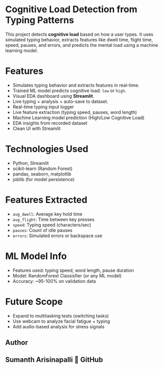 # Cognitive Load Detection from Typing Patterns

This project detects **cognitive load** based on how a user types. It uses simulated typing behavior, extracts features like dwell time, flight time, speed, pauses, and errors, and predicts the mental load using a machine learning model.

# Features
- Simulates typing behavior and extracts features in real-time.
- Trained ML model predicts cognitive load: `low` or `high`.
- Visual EDA dashboard using **Streamlit**.
- Live typing + analysis + auto-save to dataset.
- Real-time typing input logger
- Live feature extraction (typing speed, pauses, word length)
- Machine Learning model prediction (High/Low Cognitive Load)
- EDA insights from recorded dataset
- Clean UI with Streamlit

# Technologies Used
- Python, Streamlit
- scikit-learn (Random Forest)
- pandas, seaborn, matplotlib
- joblib (for model persistence)

# Features Extracted
- `avg_dwell`: Average key hold time
- `avg_flight`: Time between key presses
- `speed`: Typing speed (characters/sec)
- `pauses`: Count of idle pauses
- `errors`: Simulated errors or backspace use
  
# ML Model Info
- Features used: typing speed, word length, pause duration
- Model: RandomForest Classisfier (or any ML model)
- Accuracy: ~95-100% on validation data

# Future Scope
- Expand to multitasking tests (switching tasks)
- Use webcam to analyze facial fatigue + typing
- Add audio-based analysis for stress signals

##  Author
Sumanth Arisinapalli
🔗 GitHub
---

